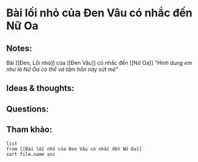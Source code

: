 # Bài lối nhỏ của Đen Vâu có nhắc đến Nữ Oa

## Notes:
Bài [[Đen, Lối nhỏ]] của [[Đen Vâu]] có nhắc đến [[Nữ Oa]]
*"Hình dung em như là Nữ Oa có thể vá tâm hồn này sứt mẻ"*

## Ideas & thoughts:

## Questions:


## Tham khảo:
```dataview
list
from [[Bài lối nhỏ của Đen Vâu có nhắc đến Nữ Oa]]
sort file.name asc
```